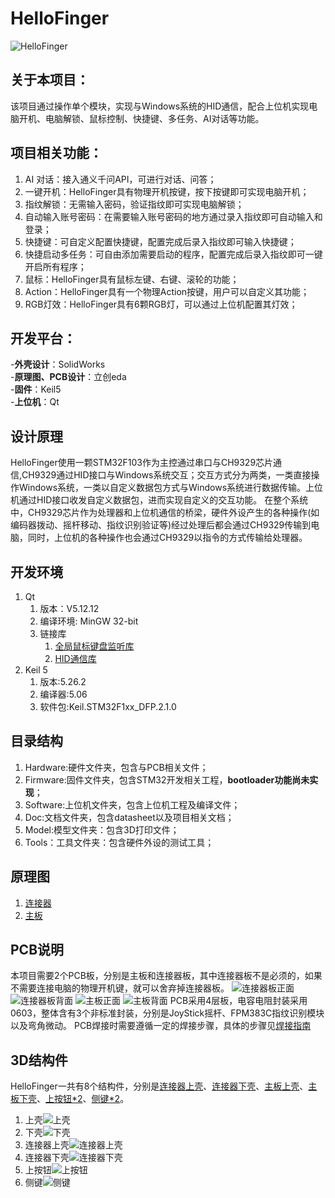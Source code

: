# HelloFinger
![HelloFinger](https://github.com/Magiclxw/HelloFinger/blob/main/4.Doc/Image/HelloFinger.jpg)
## 关于本项目：
该项目通过操作单个模块，实现与Windows系统的HID通信，配合上位机实现电脑开机、电脑解锁、鼠标控制、快捷键、多任务、AI对话等功能。

## 项目相关功能：  
  1. AI 对话：接入通义千问API，可进行对话、问答；
  2. 一键开机：HelloFinger具有物理开机按键，按下按键即可实现电脑开机；
  3. 指纹解锁：无需输入密码，验证指纹即可实现电脑解锁；
  4. 自动输入账号密码：在需要输入账号密码的地方通过录入指纹即可自动输入和登录；
  5. 快捷键：可自定义配置快捷键，配置完成后录入指纹即可输入快捷键；
  6. 快捷启动多任务：可自由添加需要启动的程序，配置完成后录入指纹即可一键开启所有程序；
  7. 鼠标：HelloFinger具有鼠标左键、右键、滚轮的功能；
  8. Action：HelloFinger具有一个物理Action按键，用户可以自定义其功能；
  9. RGB灯效：HelloFinger具有6颗RGB灯，可以通过上位机配置其灯效；

## 开发平台：
-**外壳设计**：SolidWorks  
-**原理图、PCB设计**：立创eda  
-**固件**：Keil5  
-**上位机**：Qt  

## 设计原理
HelloFinger使用一颗STM32F103作为主控通过串口与CH9329芯片通信,CH9329通过HID接口与Windows系统交互；交互方式分为两类，一类直接操作Windows系统，一类以自定义数据包方式与Windows系统进行数据传输。上位机通过HID接口收发自定义数据包，进而实现自定义的交互功能。
在整个系统中，CH9329芯片作为处理器和上位机通信的桥梁，硬件外设产生的各种操作(如编码器拨动、摇杆移动、指纹识别验证等)经过处理后都会通过CH9329传输到电脑，同时，上位机的各种操作也会通过CH9329以指令的方式传输给处理器。

## 开发环境
  1. Qt
     1. 版本：V5.12.12
     2. 编译环境: MinGW 32-bit
     3. 链接库
        1. [全局鼠标键盘监听库](https://github.com/mahuifa/QtGlobalEvent)
        2. [HID通信库](https://github.com/libusb/hidapi)
  2. Keil 5
     1. 版本:5.26.2
     2. 编译器:5.06
     3. 软件包:Keil.STM32F1xx_DFP.2.1.0

## 目录结构
  1. Hardware:硬件文件夹，包含与PCB相关文件；
  2. Firmware:固件文件夹，包含STM32开发相关工程，**bootloader功能尚未实现**；
  3. Software:上位机文件夹，包含上位机工程及编译文件；
  4. Doc:文档文件夹，包含datasheet以及项目相关文档；
  5. Model:模型文件夹：包含3D打印文件；
  6. Tools：工具文件夹：包含硬件外设的测试工具；

## 原理图
  1. [连接器]()
  2. [主板]()

## PCB说明
本项目需要2个PCB板，分别是主板和连接器板，其中连接器板不是必须的，如果不需要连接电脑的物理开机键，就可以舍弃掉连接器板。
![连接器板正面](https://github.com/Magiclxw/HelloFinger/blob/main/4.Doc/Image/%E8%BF%9E%E6%8E%A5%E5%99%A8%E6%9D%BF%E6%AD%A3%E9%9D%A2.jpg)
![连接器板背面](https://github.com/Magiclxw/HelloFinger/blob/main/4.Doc/Image/%E8%BF%9E%E6%8E%A5%E5%99%A8%E6%9D%BF%E8%83%8C%E9%9D%A2.jpg)
![主板正面](https://github.com/Magiclxw/HelloFinger/blob/main/4.Doc/Image/%E4%B8%BB%E6%9D%BF%E6%AD%A3%E9%9D%A2.jpg)
![主板背面](https://github.com/Magiclxw/HelloFinger/blob/main/4.Doc/Image/%E4%B8%BB%E6%9D%BF%E8%83%8C%E9%9D%A2.jpg)
PCB采用4层板，电容电阻封装采用0603，整体含有3个非标准封装，分别是JoyStick摇杆、FPM383C指纹识别模块以及弯角微动。
PCB焊接时需要遵循一定的焊接步骤，具体的步骤见[焊接指南](https://github.com/Magiclxw/HelloFinger/blob/main/4.Doc/HelloFinger%E7%84%8A%E6%8E%A5%E6%8C%87%E5%8D%97V1.0.pdf)

## 3D结构件
HelloFinger一共有8个结构件，分别是[连接器上壳](https://github.com/Magiclxw/HelloFinger/blob/main/5.Model/%E8%BF%9E%E6%8E%A5%E5%99%A8%E4%B8%8A%E5%A3%B3..STL)、[连接器下壳](https://github.com/Magiclxw/HelloFinger/blob/main/5.Model/%E8%BF%9E%E6%8E%A5%E5%99%A8%E4%B8%8B%E5%A3%B3.STL)、[主板上壳](https://github.com/Magiclxw/HelloFinger/blob/main/5.Model/%E4%B8%8A%E5%A3%B3.STL)、[主板下壳](https://github.com/Magiclxw/HelloFinger/blob/main/5.Model/%E4%B8%8B%E5%A3%B3.STL)、[上按钮*2](https://github.com/Magiclxw/HelloFinger/blob/main/5.Model/%E4%B8%8A%E6%8C%89%E9%92%AE.STL)、[侧键*2](https://github.com/Magiclxw/HelloFinger/blob/main/5.Model/%E4%BE%A7%E9%94%AE.STL)。
  1. 上壳![上壳](https://github.com/Magiclxw/HelloFinger/blob/main/4.Doc/Image/%E4%B8%8A%E5%A3%B3.JPG)
  2. 下壳![下壳](https://github.com/Magiclxw/HelloFinger/blob/main/4.Doc/Image/%E4%B8%8B%E5%A3%B3.JPG)
  3. 连接器上壳![连接器上壳](https://github.com/Magiclxw/HelloFinger/blob/main/4.Doc/Image/%E8%BF%9E%E6%8E%A5%E5%99%A8%E4%B8%8A%E5%A3%B3.JPG)
  4. 连接器下壳![连接器下壳](https://github.com/Magiclxw/HelloFinger/blob/main/4.Doc/Image/%E8%BF%9E%E6%8E%A5%E5%99%A8%E4%B8%8B%E5%A3%B3.JPG)
  5. 上按钮![上按钮](https://github.com/Magiclxw/HelloFinger/blob/main/4.Doc/Image/%E4%B8%8A%E6%8C%89%E9%92%AE.JPG)
  6. 侧键![侧键](https://github.com/Magiclxw/HelloFinger/blob/main/4.Doc/Image/%E4%BE%A7%E9%94%AE.JPG)



##
